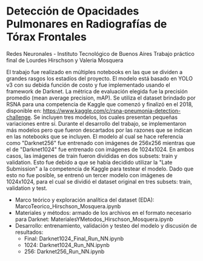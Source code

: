 # Detección de Opacidades Pulmonares en Radiografías de Tórax Frontales
Redes Neuronales - Instituto Tecnológico de Buenos Aires
Trabajo práctico final de Lourdes Hirschson y Valeria Mosquera

El trabajo fue realizado en múltiples notebooks en las que se dividen a grandes rasgos los estadíos del proyecto. El modelo está basado en YOLO v3 con su debida función de costo y fue implementado usando el framework de Darknet. La métrica de evaluación elegida fue la precisión promedio (mean average precision, mAP). Se utiliza el dataset brindado por RSNA para una competencia de Kaggle que comenzó y finalizó en el 2018, disponible en: https://www.kaggle.com/c/rsna-pneumonia-detection-challenge. Se incluyen tres modelos, los cuales presentan pequeñas variaciones entre sí. Durante el desarrollo del trabajo, se implementaron más modelos pero que fueron descartados por las razones que se indican en las notebooks que se incluyen. El modelo al cual se hace referencia como "Darknet256" fue entrenado con imágenes de 256x256 mientras que el de "Darknet1024" fue entrenado con imágenes de 1024x1024. En ambos casos, las imágenes de train fueron divididas en dos subsets: train y validation. Esto fue debido a que se había decidido utilizar la "Late Submission" a la competencia de Kaggle para testear el modelo. Dado que esto no fue posible, se entrenó un tercer modelo con imágenes de 1024x1024, para el cual se dividió el dataset original en tres subsets: train, validation y test.

- Marco teórico y exploración analítica del dataset (EDA): MarcoTeorico_Hirschson_Mosquera.ipynb
- Materiales y métodos: armado de los archivos en el formato necesario para Darknet:  MaterialesYMetodos_Hirschson_Mosquera.ipynb
- Desarrollo: entrenamiento, validación y testeo del modelo y discusión de resultados: 
    - Final:  Darknet1024_Final_Run_NN.ipynb
    - 1024:  Darknet1024_Run_NN.ipynb  
    - 256:  Darknet256_Run_NN.ipynb
